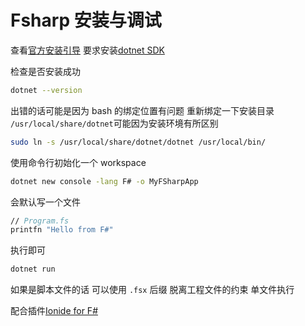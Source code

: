 # Fsharp 安装与调试

查看[官方安装引导](https://dotnet.microsoft.com/zh-cn/learn/languages/fsharp-hello-world-tutorial/install)
要求安装[dotnet SDK](https://dotnet.microsoft.com/zh-cn/download)

检查是否安装成功

```bash
dotnet --version
```

出错的话可能是因为 bash 的绑定位置有问题
重新绑定一下安装目录 `/usr/local/share/dotnet`可能因为安装环境有所区别

```bash
sudo ln -s /usr/local/share/dotnet/dotnet /usr/local/bin/
```

使用命令行初始化一个 workspace

```bash
dotnet new console -lang F# -o MyFSharpApp
```

会默认写一个文件

```fsharp
// Program.fs
printfn "Hello from F#"
```

执行即可

```bash
dotnet run
```

如果是脚本文件的话 可以使用 `.fsx` 后缀 脱离工程文件的约束 单文件执行

配合插件[Ionide for F#](https://ionide.io/)
